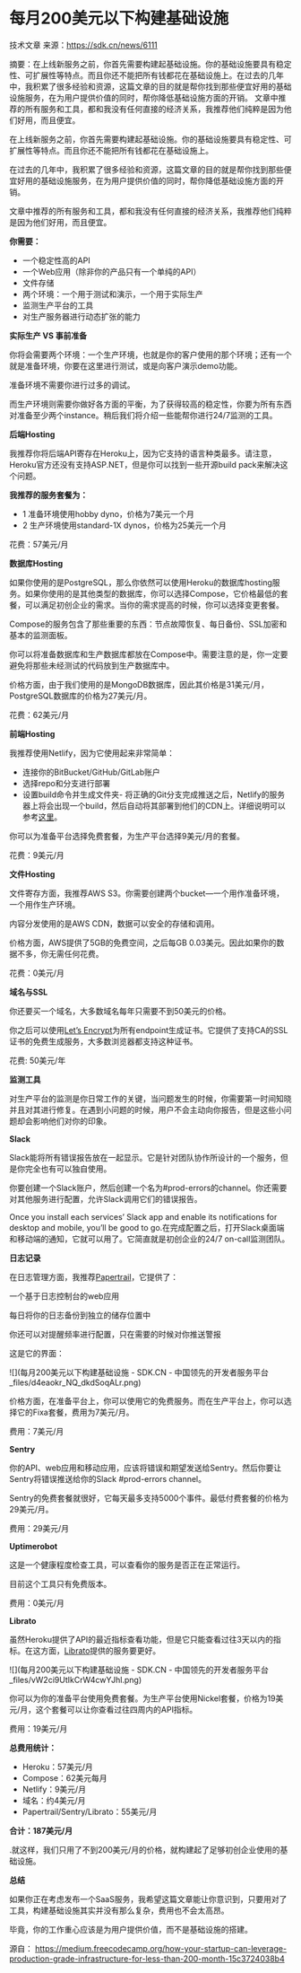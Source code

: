 
# 每月200美元以下构建基础设施

技术文章 来源：https://sdk.cn/news/6111   

摘要：在上线新服务之前，你首先需要构建起基础设施。你的基础设施要具有稳定性、可扩展性等特点。而且你还不能把所有钱都花在基础设施上。在过去的几年中，我积累了很多经验和资源，这篇文章的目的就是帮你找到那些便宜好用的基础设施服务，在为用户提供价值的同时，帮你降低基础设施方面的开销。 文章中推荐的所有服务和工具，都和我没有任何直接的经济关系，我推荐他们纯粹是因为他们好用，而且便宜。

在上线新服务之前，你首先需要构建起基础设施。你的基础设施要具有稳定性、可扩展性等特点。而且你还不能把所有钱都花在基础设施上。

在过去的几年中，我积累了很多经验和资源，这篇文章的目的就是帮你找到那些便宜好用的基础设施服务，在为用户提供价值的同时，帮你降低基础设施方面的开销。

文章中推荐的所有服务和工具，都和我没有任何直接的经济关系，我推荐他们纯粹是因为他们好用，而且便宜。

**你需要：**

-   一个稳定性高的API
-   一个Web应用（除非你的产品只有一个单纯的API）
-   文件存储
-   两个环境：一个用于测试和演示，一个用于实际生产
-   监测生产平台的工具
-   对生产服务器进行动态扩张的能力

**实际生产 VS 事前准备**

你将会需要两个环境：一个生产环境，也就是你的客户使用的那个环境；还有一个就是准备环境，你要在这里进行测试，或是向客户演示demo功能。

准备环境不需要你进行过多的调试。

而生产环境则需要你做好各方面的平衡，为了获得较高的稳定性，你要为所有东西对准备至少两个instance。稍后我们将介绍一些能帮你进行24/7监测的工具。

**后端Hosting**

我推荐你将后端API寄存在Heroku上，因为它支持的语言种类最多。请注意，Heroku官方还没有支持ASP.NET，但是你可以找到一些开源build pack来解决这个问题。

**我推荐的服务套餐为：**

-   1 准备环境使用hobby dyno，价格为7美元一个月
-   2 生产环境使用standard-1X dynos，价格为25美元一个月

花费：57美元/月

**数据库Hosting**

如果你使用的是PostgreSQL，那么你依然可以使用Heroku的数据库hosting服务。如果你使用的是其他类型的数据库，你可以选择Compose，它价格最低的套餐，可以满足初创企业的需求。当你的需求提高的时候，你可以选择变更套餐。

Compose的服务包含了那些重要的东西：节点故障恢复、每日备份、SSL加密和基本的监测面板。

你可以将准备数据库和生产数据库都放在Compose中。需要注意的是，你一定要避免将那些未经测试的代码放到生产数据库中。

价格方面，由于我们使用的是MongoDB数据库，因此其价格是31美元/月，PostgreSQL数据库的价格为27美元/月。

花费：62美元/月

**前端Hosting**

我推荐使用Netlify，因为它使用起来非常简单：

-   连接你的BitBucket/GitHub/GitLab账户
-   选择repo和分支进行部署
-   设置build命令并生成文件夹-   将正确的Git分支完成推送之后，Netlify的服务器上将会出现一个build，然后自动将其部署到他们的CDN上。详细说明可以参考[这里](https://www.netlify.com/docs/continuous-deployment/)。

你可以为准备平台选择免费套餐，为生产平台选择9美元/月的套餐。

花费：9美元/月

**文件Hosting**

文件寄存方面，我推荐AWS S3。你需要创建两个bucket—一个用作准备环境，一个用作生产环境。

内容分发使用的是AWS CDN，数据可以安全的存储和调用。

价格方面，AWS提供了5GB的免费空间，之后每GB 0.03美元。因此如果你的数据不多，你无需任何花费。

花费：0美元/月

**域名与SSL**

你还要买一个域名，大多数域名每年只需要不到50美元的价格。

你之后可以使用[Let’s Encrypt](https://letsencrypt.org/)为所有endpoint生成证书。它提供了支持CA的SSL证书的免费生成服务，大多数浏览器都支持这种证书。

花费: 50美元/年

**监测工具**

对生产平台的监测是你日常工作的关键，当问题发生的时候，你需要第一时间知晓并且对其进行修复。在遇到小问题的时候，用户不会主动向你报告，但是这些小问题却会影响他们对你的印象。

**Slack**

Slack能将所有错误报告放在一起显示。它是针对团队协作所设计的一个服务，但是你完全也有可以独自使用。

你要创建一个Slack账户，然后创建一个名为#prod-errors的channel。你还需要对其他服务进行配置，允许Slack调用它们的错误报告。

Once you install each services’ Slack app and enable its notifications for desktop and mobile, you’ll be good to go.在完成配置之后，打开Slack桌面端和移动端的通知，它就可以用了。它简直就是初创企业的24/7 on-call监测团队。

**日志记录**

在日志管理方面，我推荐[Papertrail](https://papertrailapp.com/)，它提供了：

一个基于日志控制台的web应用

每日将你的日志备份到独立的储存位置中

你还可以对提醒频率进行配置，只在需要的时候对你推送警报

这是它的界面：

![](每月200美元以下构建基础设施 - SDK.CN - 中国领先的开发者服务平台_files/d4eaokr_NQ_dkdSoqALr.png)

价格方面，在准备平台上，你可以使用它的免费服务。而在生产平台上，你可以选择它的Fixa套餐，费用为7美元/月。

费用：7美元/月

**Sentry**

你的API、web应用和移动应用，应该将错误和期望发送给Sentry。然后你要让Sentry将错误推送给你的Slack #prod-errors channel。

Sentry的免费套餐就很好，它每天最多支持5000个事件。最低付费套餐的价格为29美元/月。

费用：29美元/月

**Uptimerobot**

这是一个健康程度检查工具，可以查看你的服务是否正在正常运行。

目前这个工具只有免费版本。

费用：0美元/月

**Librato**

虽然Heroku提供了API的最近指标查看功能，但是它只能查看过往3天以内的指标。在这方面，[Librato](https://www.librato.com/)提供的服务要更好。

![](每月200美元以下构建基础设施 - SDK.CN - 中国领先的开发者服务平台_files/vW2ci9UtIkCrW4cwYJhl.png)

你可以为你的准备平台使用免费套餐。为生产平台使用Nickel套餐，价格为19美元/月，这个套餐可以让你查看过往四周内的API指标。

费用：19美元/月

**总费用统计：**

-   Heroku：57美元/月
-   Compose：62美元每月
-   Netlify：9美元/月
-   域名：约4美元/月
-   Papertrail/Sentry/Librato：55美元/月

**合计：187美元/月**

.就这样，我们只用了不到200美元/月的价格，就构建起了足够初创企业使用的基础设施。

**总结**

如果你正在考虑发布一个SaaS服务，我希望这篇文章能让你意识到，只要用对了工具，构建基础设施其实并没有那么复杂，费用也不会太高昂。

毕竟，你的工作重心应该是为用户提供价值，而不是基础设施的搭建。

源自： https://medium.freecodecamp.org/how-your-startup-can-leverage-production-grade-infrastructure-for-less-than-200-month-15c3724038b4
<!--stackedit_data:
eyJoaXN0b3J5IjpbLTUzNzMwMTIzLC05Njg3MTk5NTZdfQ==
-->